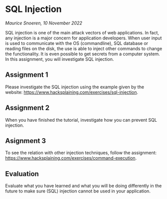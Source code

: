 # SQL Injection
_Maurice Snoeren, 10 November 2022_

SQL injection is one of the main attack vectors of web applications. In fact, any injection is a major concern for application developers. When user input is used to communicate with the OS (commandline), SQL database or reading files on the disk, the use is able to inject other commands to change the functionality. It is even possible to get secrets from a computer system. In this assignment, you will investigate SQL injection. 

## Assignment 1
Please investigate the SQL injection using the example given by the website: https://www.hacksplaining.com/exercises/sql-injection.

## Assignment 2
When you have finished the tutorial, investigate how you can prevent SQL injection.

## Asignment 3
To see the relation with other injection techniques, follow the assignment: https://www.hacksplaining.com/exercises/command-execution.

## Evaluation
Evaluate what you have learned and what you will be doing differently in the future to make sure (SQL) injection cannot be used in your application. 